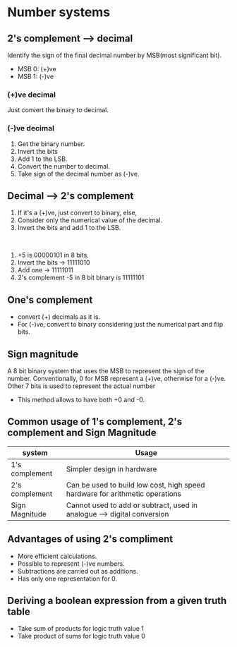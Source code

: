 # Number systems

## 2's complement --> decimal

Identify the sign of the final decimal number by MSB(most significant bit).

+ MSB 0: (+)ve 
+ MSB 1: (-)ve

### (+)ve decimal

Just convert the binary to decimal.

### (-)ve decimal 

1. Get the binary number.
1. Invert the bits
1. Add 1 to the LSB.
1. Convert the number to decimal.
1. Take sign of the decimal number as (-)ve.

## Decimal --> 2's complement

1. If it's a (+)ve, just convert to binary, else,
1. Consider only the numerical value of the decimal.
1. Invert the bits and add 1 to the LSB.

<br />

1. +5 is 00000101 in 8 bits. 
1. Invert the bits -> 11111010
1. Add one -> 11111011
1. 2's complement -5 in 8 bit binary is 11111101

## One's complement

+ convert (+) decimals as it is.
+ For (-)ve, convert to binary considering just the numerical part and flip bits.

## Sign magnitude

A 8 bit binary system that uses the MSB to represent the sign of the number. Conventionally,
0 for MSB represent a (+)ve, otherwise for a (-)ve. Other 7 bits is used to represent the 
actual number

+ This method allows to have both +0 and -0.

## Common usage of 1's complement, 2's complement and Sign Magnitude 

| system         | Usage                                                                        |
|----------------|------------------------------------------------------------------------------|
| 1's complement | Simpler design in hardware                                                   |
| 2's complement | Can be used to build low cost, high speed hardware for arithmetic operations |
| Sign Magnitude | Cannot used to add or subtract, used in analogue --> digital conversion      |

## Advantages of using 2's compliment

+ More efficient calculations.
+ Possible to represent (-)ve numbers.
+ Subtractions are carried out as additions.
+ Has only one representation for 0.

## Deriving a boolean expression from a given truth table

+ Take sum of products for logic truth value 1
+ Take product of sums for logic truth value 0
